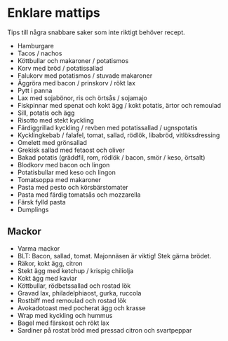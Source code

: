 # Enklare mattips

Tips till några snabbare saker som inte riktigt behöver recept.

- Hamburgare
- Tacos / nachos
- Köttbullar och makaroner / potatismos
- Korv med bröd / potatissallad
- Falukorv med potatismos / stuvade makaroner
- Äggröra med bacon / prinskorv / rökt lax
- Pytt i panna
- Lax med sojabönor, ris och örtsås / sojamajo
- Fiskpinnar med spenat och kokt ägg / kokt potatis, ärtor och remoulad
- Sill, potatis och ägg
- Risotto med stekt kyckling
- Färdiggrillad kyckling / revben med potatissallad / ugnspotatis
- Kycklingkebab / falafel, tomat, sallad, rödlök, libabröd, vitlöksdressing
- Omelett med grönsallad
- Grekisk sallad med fetaost och oliver
- Bakad potatis (gräddfil, rom, rödlök / bacon, smör / keso, örtsalt)
- Blodkorv med bacon och lingon
- Potatisbullar med keso och lingon
- Tomatsoppa med makaroner
- Pasta med pesto och körsbärstomater
- Pasta med färdig tomatsås och mozzarella
- Färsk fylld pasta
- Dumplings

## Mackor

- Varma mackor
- BLT: Bacon, sallad, tomat. Majonnäsen är viktig! Stek gärna brödet.
- Räkor, kokt ägg, citron
- Stekt ägg med ketchup / krispig chiliolja
- Kokt ägg med kaviar
- Köttbullar, rödbetssallad och rostad lök
- Gravad lax, philadelphiaost, gurka, ruccola
- Rostbiff med remoulad och rostad lök
- Avokadotoast med pocherat ägg och krasse
- Wrap med kyckling och hummus
- Bagel med färskost och rökt lax
- Sardiner på rostat bröd med pressad citron och svartpeppar